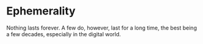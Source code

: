 # Ephemerality

Nothing lasts forever. A few do, however, last for a long time, the best being a few decades, especially in the digital world.

[^ephemerality]: [Ephemerality](https://en.wikipedia.org/wiki/Ephemerality) is the concept of things being transitory, existing only briefly. Academically, the term ephemeral constitutionally describes a diverse assortment of things and experiences, from digital media to types of streams. Because different people may value the passage of time differently, ephemerality may be a relative, perceptual concept: “In brief, what is short-lived may not be the object itself, but the attention we afford it.”